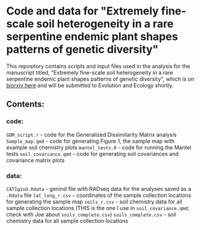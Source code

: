 # Code and data for "Extremely fine-scale soil heterogeneity in a rare serpentine endemic plant shapes patterns of genetic diversity"
This repository contains scripts and input files used in the analysis for the manuscript titled, "Extremely fine-scale soil heterogeneity in a rare serpentine endemic plant shapes patterns of genetic diversity", which is on [biorxiv here](https://www.biorxiv.org/content/10.1101/2025.09.01.673272v1.full.pdf) and will be submitted to Evolution and Ecology shortly. 

## Contents:
### code:
`GDM_script.r` - code for the Generalized Dissimilarity Matrix analysis
`Sample_map.qmd` - code for generating Figure 1, the sample map with example soil chemistry plots
`mantel_tests.R` - code for running the Mantel tests
`soil_covariance.qmd` - code for generating soil covariances and covariance matrix plots

### data:
`CATIgind.Rdata` - genind file with RADseq data for the analyses saved as a `.Rdata` file
`lat_long_r.csv` - coordinates of the sample collection locations for generating the sample map
`soils_r.csv` - soil chemistry data for all sample collection locations (THIS is the one I use in `soil_covariance.qmd`; check with Joe about `soils_complete.csv`)
`soils_complete.csv` - soil chemistry data for all sample collection locations
